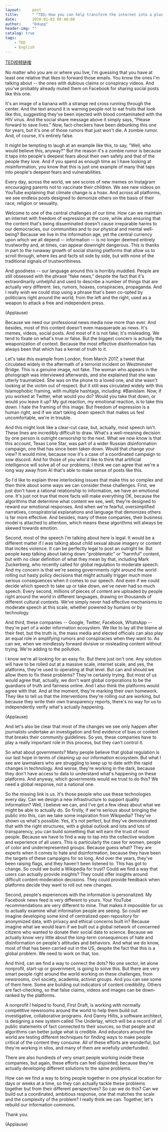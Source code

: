 ```yaml
---
layout:     post
title:      "「TED」How you can help transform the internet into a place of trust"
date:       2020-01-03 09:40:00
author:     "Ddupg"
header-img: ""
catalog: true
tags:
    - TED
    - English
---
```


[TED视频链接](https://www.ted.com/talks/claire_wardle_how_you_can_help_transform_the_internet_into_a_place_of_trust/)

No matter who you are or where you live, I'm guessing that you have at least one relative that likes to forward those emails. You know the ones I'm talking about -- the ones with dubious claims or conspiracy videos. And you've probably already muted them on Facebook for sharing social posts like this one. 

It's an image of a banana with a strange red cross running through the center. And the text around it is warning people not to eat fruits that look like this, suggesting they've been injected with blood contaminated with the HIV virus. And the social share message above it simply says, "Please forward to save lives." Now, fact-checkers have been debunking this one for years, but it's one of those rumors that just won't die. A zombie rumor. And, of course, it's entirely false. 

It might be tempting to laugh at an example like this, to say, "Well, who would believe this, anyway?" But the reason it's a zombie rumor is because it taps into people's deepest fears about their own safety and that of the people they love. And if you spend as enough time as I have looking at misinformation, you know that this is just one example of many that taps into people's deepest fears and vulnerabilities. 

Every day, across the world, we see scores of new memes on Instagram encouraging parents not to vaccinate their children. We see new videos on YouTube explaining that climate change is a hoax. And across all platforms, we see endless posts designed to demonize others on the basis of their race, religion or sexuality. 

Welcome to one of the central challenges of our time. How can we maintain an internet with freedom of expression at the core, while also ensuring that the content that's being disseminated doesn't cause irreparable harms to our democracies, our communities and to our physical and mental well-being? Because we live in the information age, yet the central currency upon which we all depend -- information -- is no longer deemed entirely trustworthy and, at times, can appear downright dangerous. This is thanks in part to the runaway growth of social sharing platforms that allow us to scroll through, where lies and facts sit side by side, but with none of the traditional signals of trustworthiness. 

And goodness -- our language around this is horribly muddled. People are still obsessed with the phrase "fake news," despite the fact that it's extraordinarily unhelpful and used to describe a number of things that are actually very different: lies, rumors, hoaxes, conspiracies, propaganda. And I really wish we could stop using a phrase that's been co-opted by politicians right around the world, from the left and the right, used as a weapon to attack a free and independent press. 

(Applause) 

Because we need our professional news media now more than ever. And besides, most of this content doesn't even masquerade as news. It's memes, videos, social posts. And most of it is not fake; it's misleading. We tend to fixate on what's true or false. But the biggest concern is actually the weaponization of context. Because the most effective disinformation has always been that which has a kernel of truth to it. 

Let's take this example from London, from March 2017, a tweet that circulated widely in the aftermath of a terrorist incident on Westminster Bridge. This is a genuine image, not fake. The woman who appears in the photograph was interviewed afterwards, and she explained that she was utterly traumatized. She was on the phone to a loved one, and she wasn't looking at the victim out of respect. But it still was circulated widely with this Islamophobic framing, with multiple hashtags, including: #BanIslam. Now, if you worked at Twitter, what would you do? Would you take that down, or would you leave it up? My gut reaction, my emotional reaction, is to take this down. I hate the framing of this image. But freedom of expression is a human right, and if we start taking down speech that makes us feel uncomfortable, we're in trouble. 

And this might look like a clear-cut case, but, actually, most speech isn't. These lines are incredibly difficult to draw. What's a well-meaning decision by one person is outright censorship to the next. What we now know is that this account, Texas Lone Star, was part of a wider Russian disinformation campaign, one that has since been taken down. Would that change your view? It would mine, because now it's a case of a coordinated campaign to sow discord. And for those of you who'd like to think that artificial intelligence will solve all of our problems, I think we can agree that we're a long way away from AI that's able to make sense of posts like this. 

So I'd like to explain three interlocking issues that make this so complex and then think about some ways we can consider these challenges. First, we just don't have a rational relationship to information, we have an emotional one. It's just not true that more facts will make everything OK, because the algorithms that determine what content we see, well, they're designed to reward our emotional responses. And when we're fearful, oversimplified narratives, conspiratorial explanations and language that demonizes others is far more effective. And besides, many of these companies, their business model is attached to attention, which means these algorithms will always be skewed towards emotion. 

Second, most of the speech I'm talking about here is legal. It would be a different matter if I was talking about child sexual abuse imagery or content that incites violence. It can be perfectly legal to post an outright lie. But people keep talking about taking down "problematic" or "harmful" content, but with no clear definition of what they mean by that, including Mark Zuckerberg, who recently called for global regulation to moderate speech. And my concern is that we're seeing governments right around the world rolling out hasty policy decisions that might actually trigger much more serious consequences when it comes to our speech. And even if we could decide which speech to take up or take down, we've never had so much speech. Every second, millions of pieces of content are uploaded by people right around the world in different languages, drawing on thousands of different cultural contexts. We've simply never had effective mechanisms to moderate speech at this scale, whether powered by humans or by technology. 

And third, these companies -- Google, Twitter, Facebook, WhatsApp -- they're part of a wider information ecosystem. We like to lay all the blame at their feet, but the truth is, the mass media and elected officials can also play an equal role in amplifying rumors and conspiracies when they want to. As can we, when we mindlessly forward divisive or misleading content without trying. We're adding to the pollution. 

I know we're all looking for an easy fix. But there just isn't one. Any solution will have to be rolled out at a massive scale, internet scale, and yes, the platforms, they're used to operating at that level. But can and should we allow them to fix these problems? They're certainly trying. But most of us would agree that, actually, we don't want global corporations to be the guardians of truth and fairness online. And I also think the platforms would agree with that. And at the moment, they're marking their own homework. They like to tell us that the interventions they're rolling out are working, but because they write their own transparency reports, there's no way for us to independently verify what's actually happening. 

(Applause) 

And let's also be clear that most of the changes we see only happen after journalists undertake an investigation and find evidence of bias or content that breaks their community guidelines. So yes, these companies have to play a really important role in this process, but they can't control it. 

So what about governments? Many people believe that global regulation is our last hope in terms of cleaning up our information ecosystem. But what I see are lawmakers who are struggling to keep up to date with the rapid changes in technology. And worse, they're working in the dark, because they don't have access to data to understand what's happening on these platforms. And anyway, which governments would we trust to do this? We need a global response, not a national one. 

So the missing link is us. It's those people who use these technologies every day. Can we design a new infrastructure to support quality information? Well, I believe we can, and I've got a few ideas about what we might be able to actually do. So firstly, if we're serious about bringing the public into this, can we take some inspiration from Wikipedia? They've shown us what's possible. Yes, it's not perfect, but they've demonstrated that with the right structures, with a global outlook and lots and lots of transparency, you can build something that will earn the trust of most people. Because we have to find a way to tap into the collective wisdom and experience of all users. This is particularly the case for women, people of color and underrepresented groups. Because guess what? They are experts when it comes to hate and disinformation, because they have been the targets of these campaigns for so long. And over the years, they've been raising flags, and they haven't been listened to. This has got to change. So could we build a Wikipedia for trust? Could we find a way that users can actually provide insights? They could offer insights around difficult content-moderation decisions. They could provide feedback when platforms decide they want to roll out new changes. 

Second, people's experiences with the information is personalized. My Facebook news feed is very different to yours. Your YouTube recommendations are very different to mine. That makes it impossible for us to actually examine what information people are seeing. So could we imagine developing some kind of centralized open repository for anonymized data, with privacy and ethical concerns built in? Because imagine what we would learn if we built out a global network of concerned citizens who wanted to donate their social data to science. Because we actually know very little about the long-term consequences of hate and disinformation on people's attitudes and behaviors. And what we do know, most of that has been carried out in the US, despite the fact that this is a global problem. We need to work on that, too. 

And third, can we find a way to connect the dots? No one sector, let alone nonprofit, start-up or government, is going to solve this. But there are very smart people right around the world working on these challenges, from newsrooms, civil society, academia, activist groups. And you can see some of them here. Some are building out indicators of content credibility. Others are fact-checking, so that false claims, videos and images can be down-ranked by the platforms. 

A nonprofit I helped to found, First Draft, is working with normally competitive newsrooms around the world to help them build out investigative, collaborative programs. And Danny Hillis, a software architect, is designing a new system called The Underlay, which will be a record of all public statements of fact connected to their sources, so that people and algorithms can better judge what is credible. And educators around the world are testing different techniques for finding ways to make people critical of the content they consume. All of these efforts are wonderful, but they're working in silos, and many of them are woefully underfunded. 

There are also hundreds of very smart people working inside these companies, but again, these efforts can feel disjointed, because they're actually developing different solutions to the same problems. 

How can we find a way to bring people together in one physical location for days or weeks at a time, so they can actually tackle these problems together but from their different perspectives? So can we do this? Can we build out a coordinated, ambitious response, one that matches the scale and the complexity of the problem? I really think we can. Together, let's rebuild our information commons. 

Thank you. 

(Applause) 